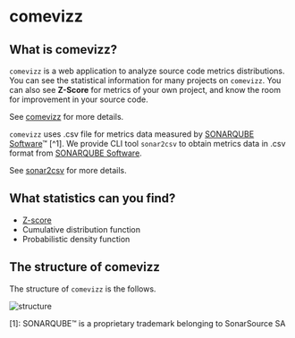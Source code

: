 # comevizz

## What is comevizz?

`comevizz` is a web application to analyze source code metrics distributions.
You can see the statistical information for many projects on `comevizz`. You can also see **Z-Score** for metrics of your own project, and know the room for improvement in your source code.

See [comevizz](docs/comevizz/00-introduction.md) for more details.

`comevizz` uses .csv file for metrics data measured by [SONARQUBE Software](https://www.sonarqube.org/)&trade; [^1].
We provide CLI tool `sonar2csv` to obtain metrics data in .csv format from [SONARQUBE Software](https://www.sonarqube.org/).

See [sonar2csv](docs/sonar2csv.md) for more details.

## What statistics can you find?
* [Z-score](docs/comevizz/A-appendix.md#z-score)
* Cumulative distribution function
* Probabilistic density function

## The structure of comevizz

The structure of `comevizz` is the follows.

![structure](images/structure.mermaid.png)


[1]: SONARQUBE&trade; is a proprietary trademark belonging to SonarSource SA
